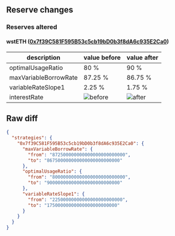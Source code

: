 ## Reserve changes

### Reserves altered

#### wstETH ([0x7f39C581F595B53c5cb19bD0b3f8dA6c935E2Ca0](https://etherscan.io/address/0x7f39C581F595B53c5cb19bD0b3f8dA6c935E2Ca0))

| description | value before | value after |
| --- | --- | --- |
| optimalUsageRatio | 80 % | 90 % |
| maxVariableBorrowRate | 87.25 % | 86.75 % |
| variableRateSlope1 | 2.25 % | 1.75 % |
| interestRate | ![before](https://dash.onaave.com/api/static?variableRateSlope1=22500000000000000000000000&variableRateSlope2=850000000000000000000000000&optimalUsageRatio=800000000000000000000000000&baseVariableBorrowRate=0&maxVariableBorrowRate=872500000000000000000000000) | ![after](https://dash.onaave.com/api/static?variableRateSlope1=17500000000000000000000000&variableRateSlope2=850000000000000000000000000&optimalUsageRatio=900000000000000000000000000&baseVariableBorrowRate=0&maxVariableBorrowRate=867500000000000000000000000) |

## Raw diff

```json
{
  "strategies": {
    "0x7f39C581F595B53c5cb19bD0b3f8dA6c935E2Ca0": {
      "maxVariableBorrowRate": {
        "from": "872500000000000000000000000",
        "to": "867500000000000000000000000"
      },
      "optimalUsageRatio": {
        "from": "800000000000000000000000000",
        "to": "900000000000000000000000000"
      },
      "variableRateSlope1": {
        "from": "22500000000000000000000000",
        "to": "17500000000000000000000000"
      }
    }
  }
}
```